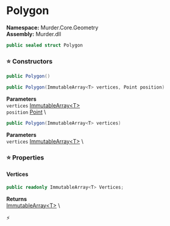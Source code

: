 # Polygon

**Namespace:** Murder.Core.Geometry \
**Assembly:** Murder.dll

```csharp
public sealed struct Polygon
```

### ⭐ Constructors
```csharp
public Polygon()
```

```csharp
public Polygon(ImmutableArray<T> vertices, Point position)
```

**Parameters** \
`vertices` [ImmutableArray\<T\>](https://learn.microsoft.com/en-us/dotnet/api/System.Collections.Immutable.ImmutableArray-1?view=net-7.0) \
`position` [Point](/Murder/Core/Geometry/Point.html) \

```csharp
public Polygon(ImmutableArray<T> vertices)
```

**Parameters** \
`vertices` [ImmutableArray\<T\>](https://learn.microsoft.com/en-us/dotnet/api/System.Collections.Immutable.ImmutableArray-1?view=net-7.0) \

### ⭐ Properties
#### Vertices
```csharp
public readonly ImmutableArray<T> Vertices;
```

**Returns** \
[ImmutableArray\<T\>](https://learn.microsoft.com/en-us/dotnet/api/System.Collections.Immutable.ImmutableArray-1?view=net-7.0) \


⚡